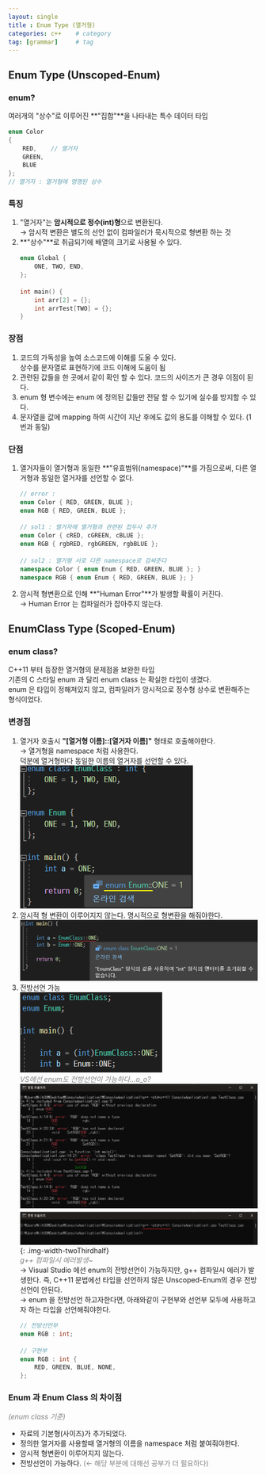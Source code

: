 ```yaml
---
layout: single            
title : Enum Type (열거형)
categories: c++    # category
tag: [grammar]     # tag
---
```



## Enum Type (Unscoped-Enum)

### enum?
여러개의 "상수"로 이루어진 **"집합"**을 나타내는 특수 데이터 타입
```cpp
enum Color 
{
    RED,    // 열거자
    GREEN,
    BLUE
};
// 열거자 : 열거형에 명명된 상수
```

### 특징
1. "열거자"는 **암시적으로 정수(int)형**으로 변환된다.<br>
    → 암시적 변환은 별도의 선언 없이 컴파일러가 묵시적으로 형변환 하는 것
2. **"상수"**로 취급되기에 배열의 크기로 사용될 수 있다.
    ```cpp
    enum Global {
        ONE, TWO, END,
    };

    int main() {
        int arr[2] = {};
        int arrTest[TWO] = {};
    }
    ```

### 장점
1. 코드의 가독성을 높여 소스코드에 이해를 도울 수 있다.<br>
    상수를 문자열로 표현하기에 코드 이해에 도움이 됨
2. 관련된 값들을 한 곳에서 같이 확인 할 수 있다.
    코드의 사이즈가 큰 경우 이점이 된다.
3. enum 형 변수에는 enum 에 정의된 값들만 전달 할 수 있기에 실수를 방지할 수 있다.
4. 문자열을 값에 mapping 하여 시간이 지난 후에도 값의 용도를 이해할 수 있다.
    (1번과 동일)

### 단점
1. 열거자들이 열거형과 동일한 **"유효범위(namespace)"**를 가짐으로써, 다른 열거형과 동일한 열거자를 선언할 수 없다.
    ```cpp
    // error : 
    enum Color { RED, GREEN, BLUE };
    enum RGB { RED, GREEN, BLUE };
        
    // sol1 : 열거자에 열거형과 관련된 접두사 추가
    enum Color { cRED, cGREEN, cBLUE };
    enum RGB { rgbRED, rgbGREEN, rgbBLUE };

    // sol2 : 열거형 서로 다른 namespace로 감싸준다
    namespace Color { enum Enum { RED, GREEN, BLUE }; }
    namespace RGB { enum Enum { RED, GREEN, BLUE }; }
    ```
2. 암시적 형변환으로 인해 **"Human Error"**가 발생할 확률이 커진다.<br>
    → Human Error 는 컴파일러가 잡아주지 않는다.

## EnumClass Type (Scoped-Enum)

### enum class?
C++11 부터 등장한 열거형의 문제점을 보완한 타입<br>
기존의 C 스타일 enum 과 달리 enum class 는 확실한 타입이 생겼다.<br>
enum 은 타입이 정해져있지 않고, 컴파일러가 암시적으로 정수형 상수로 변환해주는 형식이었다.

### 변경점
1. 열거자 호출시 **"[열거형 이름]::[열거자 이름]"** 형태로 호출해야한다.<br>
    → 열거형을 namespace 처럼 사용한다.<br>
    덕분에 열거형마다 동일한 이름의 열거자를 선언할 수 있다.<br>
    <img src="/images/post/240101_namespace명시.png">
2. 암시적 형 변환이 이루어지지 않는다. 명시적으로 형변환을 해줘야한다.
    <img src="/images/post/240101_enum암시적형변환.png">
3. 전방선언 가능<br>
    <img src="/images/post/240101_enum전방선언.png"><br>
    <span style="color:grey">_VS에선 enum도 전방선언이 가능하다...o_o?_</span><br>
    <img src="/images/post/240101_전방선언에러.png">{: .img-width-twoThirdhalf}<br>
    <span style="color:grey">_g++ 컴파일시 에러발생~_</span><br>
    → Visual Studio 에선 enum의 전방선언이 가능하지만, g++ 컴파일시 에러가 발생한다. 즉, C++11 문법에선 타입을 선언하지 않은 Unscoped-Enum의 경우 전방선언이 안된다.<br>
    → enum 을 전방선언 하고자한다면, 아래와같이 구현부와 선언부 모두에 사용하고자 하는 타입을 선언해줘야한다.
    ```cpp
    // 전방선언부
    enum RGB : int;

    // 구현부
    enum RGB : int {
        RED, GREEN, BLUE, NONE,
    };
    ```

### Enum 과 Enum Class 의 차이점
<span style="color:grey">_(enum class 기준)_</span>
- 자료의 기본형(사이즈)가 추가되었다.
- 정의한 열거자를 사용할때 열거형의 이름을 namespace 처럼 붙여줘야한다.
- 암시적 형변환이 이루어지지 않는다.
- 전방선언이 가능하다. <span style="color:grey">(← 해당 부분에 대해선 공부가 더 필요하다)</span>